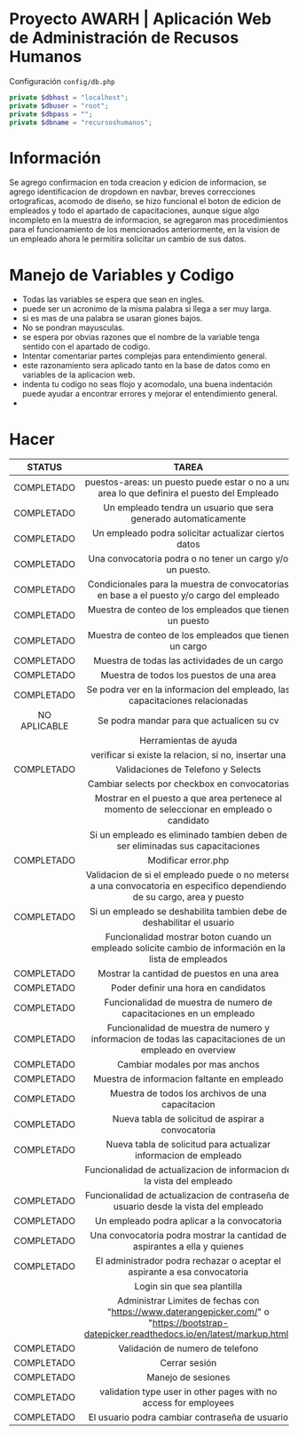 # Proyecto AWARH | Aplicación Web de Administración de Recusos Humanos


Configuración `config/db.php`
```php
private $dbhost = "localhost";
private $dbuser = "root";
private $dbpass = "";
private $dbname = "recursoshumanos";
````


# Información
Se agrego confirmacion en toda creacion y edicion de informacion, se agrego identificacion de dropdown en navbar, breves correcciones ortograficas, acomodo de diseño, se hizo funcional el boton de edicion de empleados y todo el apartado de capacitaciones, aunque sigue algo incompleto en la muestra de informacion, se agregaron mas procedimientos para el funcionamiento de los mencionados anteriormente, en la vision de un empleado ahora le permitira solicitar un cambio de sus datos.


# Manejo de Variables y Codigo
- Todas las variables se espera que sean en ingles.
- puede ser un acronimo de la misma palabra si llega a ser muy larga.
- si es mas de una palabra se usaran giones bajos.
- No se pondran mayusculas.
- se espera por obvias razones que el nombre de la variable tenga sentido con el apartado de codigo.
- Intentar comentariar partes complejas para entendimiento general.
- este razonamiento sera aplicado tanto en la base de datos como en variables de la aplicacion web.
- indenta tu codigo no seas flojo y acomodalo, una buena indentación puede ayudar a encontrar errores y mejorar el entendimiento general.
- 



# Hacer
| STATUS | TAREA | ENCARGADO |
| :---: | :---: | :---: |
|COMPLETADO| puestos-areas: un puesto puede estar o no a una area lo que definira el puesto del Empleado | |
|COMPLETADO| Un empleado tendra un usuario que sera generado automaticamente | |
|COMPLETADO| Un empleado podra solicitar actualizar ciertos datos | |
|COMPLETADO| Una convocatoria podra o no tener un cargo y/o un puesto. | |
|COMPLETADO| Condicionales para la muestra de convocatorias en base a el puesto y/o cargo del empleado | |
|COMPLETADO| Muestra de conteo de los empleados que tienen un puesto |  |
|COMPLETADO| Muestra de conteo de los empleados que tienen un cargo | |
|COMPLETADO| Muestra de todas las actividades de un cargo | |
|COMPLETADO| Muestra de todos los puestos de una area |  |
|COMPLETADO| Se podra ver en la informacion del empleado, las capacitaciones relacionadas | |
|NO APLICABLE| Se podra mandar para que actualicen su cv | |
| | Herramientas de ayuda | |
| | verificar si existe la relacion, si no, insertar una | |
|COMPLETADO| Validaciones de Telefono y Selects| |
| | Cambiar selects por checkbox en convocatorias |
| | Mostrar en el puesto a que area pertenece al momento de seleccionar en empleado o candidato | |
| | Si un empleado es eliminado tambien deben de ser eliminadas sus capacitaciones | |
|COMPLETADO| Modificar error.php | |
| | Validacion de si el empleado puede o no meterse a una convocatoria en especifico dependiendo de su cargo, area y puesto | |
|COMPLETADO| Si un empleado se deshabilita tambien debe de deshabilitar el usuario | |
| | Funcionalidad mostrar boton cuando un empleado solicite cambio de información en la lista de empleados | |
|COMPLETADO| Mostrar la cantidad de puestos en una area | |
|COMPLETADO| Poder definir una hora en candidatos | |
|COMPLETADO| Funcionalidad de muestra de numero de capacitaciones en un empleado| |
|COMPLETADO| Funcionalidad de muestra de numero y informacion de todas las capacitaciones de un empleado en overview | |
|COMPLETADO| Cambiar modales por mas anchos | |
|COMPLETADO| Muestra de informacion faltante en empleado | |
|COMPLETADO| Muestra de todos los archivos de una capacitacion  | |
|COMPLETADO| Nueva tabla de solicitud de aspirar a convocatoria | |
|COMPLETADO| Nueva tabla de solicitud para actualizar informacion de empleado | |
| | Funcionalidad de actualizacion de informacion de la vista del empleado | |
|COMPLETADO| Funcionalidad de actualizacion de contraseña del usuario desde la vista del empleado | |
|COMPLETADO| Un empleado podra aplicar a la convocatoria | |
|COMPLETADO| Una convocatoria podra mostrar la cantidad de aspirantes a ella y quienes | |
|COMPLETADO| El administrador podra rechazar o aceptar el aspirante a esa convocatoria | |
| | Login sin que sea plantilla | |
| | Administrar Limites de fechas con "https://www.daterangepicker.com/" o "https://bootstrap-datepicker.readthedocs.io/en/latest/markup.html"| |
|COMPLETADO| Validación de numero de telefono | |
|COMPLETADO| Cerrar sesión | |
|COMPLETADO| Manejo de sesiones | |
|COMPLETADO| validation type user in other pages with no access for employees | |
|COMPLETADO| El usuario podra cambiar contraseña de usuario | |
